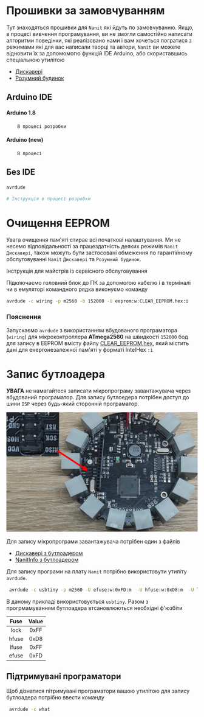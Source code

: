 Прошивки за замовчуванням
=========================

Тут знаходяться прошивки для ```Nanit``` які йдуть по замовчуванню.
Якщо, в процесі вивчення програмування, ви не змогли самостійно написати алгоритми поведінки, які реалізовано нами і вам хочеться погратися з режимами які для вас написали творці та автори, `Nanit` ви можете відновити їх за допомомогю функцій IDE Arduino, або скориставшись спеціальною утилітою

- [Дискавері](./nanite_v3.1.ino.hex)
- [Розумний будинок](./ud_v3.1.ino.hex)

Arduino IDE
-----------

#### Arduino 1.8

        В процесі розробки

#### Arduino (new)

        В процесі 

Без IDE
-------

```avrdude```

```bash
# Інструкція в процесі розробки
```

Очищення EEPROM
===============

Увага очищення пам'яті стирає всі початкові налаштування.
Ми не несемо відповідальності за працездатність деяких режимів `Nanit Дискавері`, також можуть бути застосовані обмеження по гарантійному обслуговуванні `Nanit` `Дискавері` та `Розумний будинок`.

Інструкція для майстрів із сервісного обслуговування

Підключаємо головний блок до ПК за допомогою кабелю і в терміналі чи в емуляторі командного рядка виконуємо команду

```zsh
avrdude -c wiring -p m2560 -b 152000 -U eeprom:w:CLEAR_EEPROM.hex:i
```
### Пояснення
Запускаємо `avrdude` з використанням вбудованого програматора (`wiring`) для мікроконтроллера __ATmega2560__ на швидкості `152000` бод для запису в EEPROM вмісту файлу [CLEAR_EEPROM.hex](./CLEAR_EEPROM.hex), який містить дані для енергонезалежної пам'яті у форматі  IntelHex `:i`


Запис бутлоадера
================

__УВАГА__ не намагайтеся записати мікропрограму завантажувача через вбудований програматор. Для запису бутлоедера потрібен доступ до шини `ISP` через будь-який сторонній програматор.

![ISP](https://raw.githubusercontent.com/NanitRobot/NanitLib/main/pic/ISP_Nanit.png)

Для запису мікропрограми завантажувача потрібен один з файлів

- [Дискавері з бутлоадером](./nanite_v3.1.with_bootloader.hex)
- [NanitInfo з бутлоадером](./NanitInfo.ino.with_bootloader.hex)


Для запису програми на плату `Nanit` потрібно використовути утиліту `avrdude`.

```zsh
 avrdude -c usbtiny -p m2560 -U efuse:w:0xFD:m  -U hfuse:w:0xD8:m  -U lfuse:w:0xFF:m  -U flash:w:NanitInfo.ino.with_bootloader.hex:i -b 152000
 ```

 В даному прикладі використовується `usbtiny`. Разом з прогрмамуванням бутлоадера втсановлюються необхідні ф'юзбіти


|   Fuse  | Value|
|:-------:|:----:|
| lock    | 0xFF |
| hfuse   | 0xD8 |
| lfuse   | 0xFF |
| efuse   | 0xFD |

Підтримувані програматори
-------------------------

Щоб дізнатися пітримувані програматори вашою утилітою для запису бутлоадера потрібно  ввести команду

```zsh
 avrdude -c what
```
